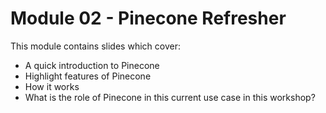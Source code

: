 # Module 02 - Pinecone Refresher
This module contains slides which cover:
* A quick introduction to Pinecone
* Highlight features of Pinecone
* How it works
* What is the role of Pinecone in this current use case in this workshop?

